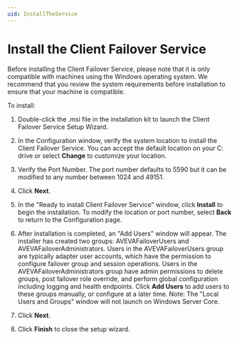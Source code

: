 ```yaml
---
uid: InstallTheService
---
```


# Install the Client Failover Service

Before installing the Client Failover Service, please note that it is only compatible with machines using the Windows operating system. We recommend that you review the system requirements before installation to ensure that your machine is compatible.

To install:

1. Double-click the .msi file in the installation kit to launch the Client Failover Service Setup Wizard. 

2. In the Configuration window, verify the system location to install the Client Failover Service. You can accept the default location on your C: drive or select **Change** to customize your location. 
 
3. Verify the Port Number. The port number defaults to 5590 but it can be modified to any number between 1024 and 49151.

4. Click **Next**. 

5. In the "Ready to install Client Failover Service" window, click **Install** to begin the installation. To modify the location or port number, select **Back** to return to the Configuration page. 

6. After installation is completed, an "Add Users" window will appear. The installer has created two groups: AVEVAFailoverUsers and AVEVAFailoverAdministrators. Users in the AVEVAFailoverUsers group are typically adapter user accounts, which have the permission to configure failover group and session operations. Users in the AVEVAFailoverAdministrators group have admin permissions to delete groups, post failover role override, and perform global configuration including logging and health endpoints. Click **Add Users** to add users to these groups manually, or configure at a later time.
Note: The "Local Users and Groups" window will not launch on Windows Server Core.

7. Click **Next**.

9. Click **Finish** to close the setup wizard. 

